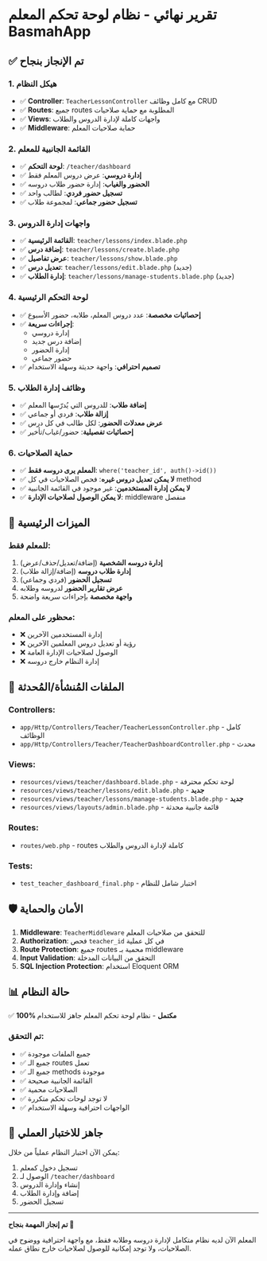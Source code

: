 # تقرير نهائي - نظام لوحة تحكم المعلم BasmahApp

## ✅ تم الإنجاز بنجاح

### 1. **هيكل النظام**
- ✅ **Controller**: `TeacherLessonController` مع كامل وظائف CRUD
- ✅ **Routes**: جميع routes المطلوبة مع حماية صلاحيات
- ✅ **Views**: واجهات كاملة لإدارة الدروس والطلاب
- ✅ **Middleware**: حماية صلاحيات المعلم

### 2. **القائمة الجانبية للمعلم**
- ✅ **لوحة التحكم**: `/teacher/dashboard`
- ✅ **إدارة دروسي**: عرض دروس المعلم فقط
- ✅ **الحضور والغياب**: إدارة حضور طلاب دروسه
- ✅ **تسجيل حضور فردي**: لطالب واحد
- ✅ **تسجيل حضور جماعي**: لمجموعة طلاب

### 3. **واجهات إدارة الدروس**
- ✅ **القائمة الرئيسية**: `teacher/lessons/index.blade.php`
- ✅ **إضافة درس**: `teacher/lessons/create.blade.php`
- ✅ **عرض تفاصيل**: `teacher/lessons/show.blade.php`
- ✅ **تعديل درس**: `teacher/lessons/edit.blade.php` (جديد)
- ✅ **إدارة الطلاب**: `teacher/lessons/manage-students.blade.php` (جديد)

### 4. **لوحة التحكم الرئيسية**
- ✅ **إحصائيات مخصصة**: عدد دروس المعلم، طلابه، حضور الأسبوع
- ✅ **إجراءات سريعة**:
  - إدارة دروسي
  - إضافة درس جديد  
  - إدارة الحضور
  - حضور جماعي
- ✅ **تصميم احترافي**: واجهة حديثة وسهلة الاستخدام

### 5. **وظائف إدارة الطلاب**
- ✅ **إضافة طلاب**: للدروس التي يُدرّسها المعلم
- ✅ **إزالة طلاب**: فردي أو جماعي
- ✅ **عرض معدلات الحضور**: لكل طالب في كل درس
- ✅ **إحصائيات تفصيلية**: حضور/غياب/تأخير

### 6. **حماية الصلاحيات**
- ✅ **المعلم يرى دروسه فقط**: `where('teacher_id', auth()->id())`
- ✅ **لا يمكن تعديل دروس غيره**: فحص الصلاحيات في كل method
- ✅ **لا يمكن إدارة المستخدمين**: غير موجود في القائمة الجانبية
- ✅ **لا يمكن الوصول لصلاحيات الإدارة**: middleware منفصل

## 🎯 الميزات الرئيسية

### **للمعلم فقط:**
1. **إدارة دروسه الشخصية** (إضافة/تعديل/حذف/عرض)
2. **إدارة طلاب دروسه** (إضافة/إزالة طلاب)
3. **تسجيل الحضور** (فردي وجماعي)
4. **عرض تقارير الحضور** لدروسه وطلابه
5. **واجهة مخصصة** بإجراءات سريعة واضحة

### **محظور على المعلم:**
- ❌ إدارة المستخدمين الآخرين
- ❌ رؤية أو تعديل دروس المعلمين الآخرين  
- ❌ الوصول لصلاحيات الإدارة العامة
- ❌ إدارة النظام خارج دروسه

## 📂 الملفات المُنشأة/المُحدثة

### **Controllers:**
- `app/Http/Controllers/Teacher/TeacherLessonController.php` - كامل الوظائف
- `app/Http/Controllers/Teacher/TeacherDashboardController.php` - محدث

### **Views:**
- `resources/views/teacher/dashboard.blade.php` - لوحة تحكم محترفة
- `resources/views/teacher/lessons/edit.blade.php` - **جديد**
- `resources/views/teacher/lessons/manage-students.blade.php` - **جديد**
- `resources/views/layouts/admin.blade.php` - قائمة جانبية محدثة

### **Routes:**
- `routes/web.php` - routes كاملة لإدارة الدروس والطلاب

### **Tests:**
- `test_teacher_dashboard_final.php` - اختبار شامل للنظام

## 🛡️ الأمان والحماية

1. **Middleware**: `TeacherMiddleware` للتحقق من صلاحيات المعلم
2. **Authorization**: فحص `teacher_id` في كل عملية
3. **Route Protection**: جميع routes محمية بـ middleware
4. **Input Validation**: التحقق من البيانات المدخلة
5. **SQL Injection Protection**: استخدام Eloquent ORM

## 📊 حالة النظام

✅ **100% مكتمل** - نظام لوحة تحكم المعلم جاهز للاستخدام

### **تم التحقق:**
- ✅ جميع الملفات موجودة
- ✅ جميع الـ routes تعمل  
- ✅ جميع الـ methods موجودة
- ✅ القائمة الجانبية صحيحة
- ✅ الصلاحيات محمية
- ✅ لا توجد لوحات تحكم متكررة
- ✅ الواجهات احترافية وسهلة الاستخدام

## 🚀 جاهز للاختبار العملي

يمكن الآن اختبار النظام عملياً من خلال:
1. تسجيل دخول كمعلم
2. الوصول لـ `/teacher/dashboard`
3. إنشاء وإدارة الدروس
4. إضافة وإدارة الطلاب
5. تسجيل الحضور

---

**تم إنجاز المهمة بنجاح 🎉**

المعلم الآن لديه نظام متكامل لإدارة دروسه وطلابه فقط، مع واجهة احترافية ووضوح في الصلاحيات، ولا توجد إمكانية للوصول لصلاحيات خارج نطاق عمله.
